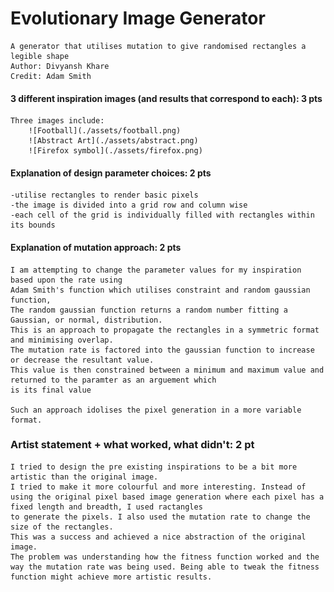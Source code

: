 # Evolutionary Image Generator
    A generator that utilises mutation to give randomised rectangles a legible shape
    Author: Divyansh Khare
    Credit: Adam Smith

#### 3 different inspiration images (and results that correspond to each): 3 pts
    Three images include:
	    ![Football](./assets/football.png)
	    ![Abstract Art](./assets/abstract.png)
	    ![Firefox symbol](./assets/firefox.png)

#### Explanation of design parameter choices: 2 pts
    -utilise rectangles to render basic pixels
    -the image is divided into a grid row and column wise
    -each cell of the grid is individually filled with rectangles within its bounds


#### Explanation of mutation approach: 2 pts
    I am attempting to change the parameter values for my inspiration based upon the rate using
    Adam Smith's function which utilises constraint and random gaussian function,
    The random gaussian function returns a random number fitting a Gaussian, or normal, distribution.
    This is an approach to propagate the rectangles in a symmetric format and minimising overlap. 
    The mutation rate is factored into the gaussian function to increase or decrease the resultant value.
    This value is then constrained between a minimum and maximum value and returned to the paramter as an arguement which 
    is its final value 

    Such an approach idolises the pixel generation in a more variable format.  

### Artist statement + what worked, what didn't: 2 pt
    I tried to design the pre existing inspirations to be a bit more artistic than the original image. 
    I tried to make it more colourful and more interesting. Instead of using the original pixel based image generation where each pixel has a fixed length and breadth, I used ractangles
    to generate the pixels. I also used the mutation rate to change the size of the rectangles.
    This was a success and achieved a nice abstraction of the original image.
    The problem was understanding how the fitness function worked and the way the mutation rate was being used. Being able to tweak the fitness function might achieve more artistic results.
